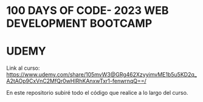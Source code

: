# 100 DAYS OF CODE- 2023 WEB DEVELOPMENT BOOTCAMP
# UDEMY
Link al curso: https://www.udemy.com/share/105mvW3@GRg462XzyyimvME1b5u5KD2q_A2tAOp9CxVnC2MfQr0wHIRhKAnxwTxr1-fenwrnqQ==/

En este repositorio subiré todo el código que realice a lo largo del curso.
